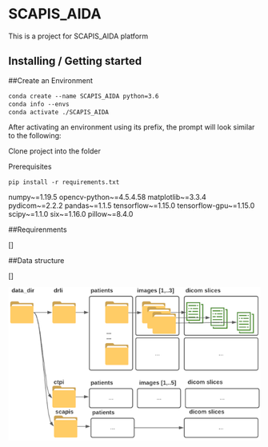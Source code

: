 # SCAPIS_AIDA
This is a project for SCAPIS_AIDA platform


## Installing / Getting started
##Create an Environment 
```
conda create --name SCAPIS_AIDA python=3.6
conda info --envs
conda activate ./SCAPIS_AIDA
```
After activating an environment using its prefix, the prompt will look similar to the following:

Clone project into the folder

Prerequisites
```
pip install -r requirements.txt
```

numpy~=1.19.5
opencv-python~=4.5.4.58
matplotlib~=3.3.4
pydicom~=2.2.2
pandas~=1.1.5
tensorflow~=1.15.0
tensorflow-gpu~=1.15.0
scipy~=1.1.0
six~=1.16.0
pillow~=8.4.0

##Requirenments 

[]

##Data structure

[]

![](img/BlankDiagram.png)



